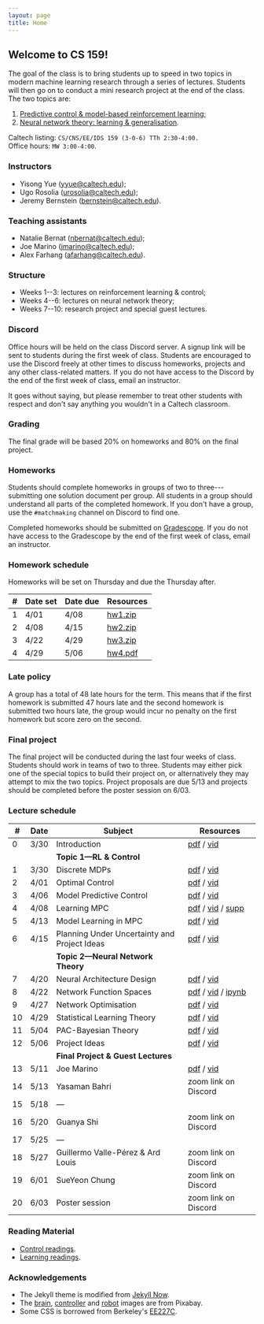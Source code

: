 ```yaml
---
layout: page
title: Home
---
```


## Welcome to CS 159!

The goal of the class is to bring students up to speed in two topics in modern machine learning research through a series of lectures. Students will then go on to conduct a mini research project at the end of the class. The two topics are:

1. [Predictive control & model-based reinforcement learning](/control);
2. [Neural network theory: learning & generalisation](/learning).

Caltech listing: `CS/CNS/EE/IDS 159
(3-0-6)	TTh 2:30-4:00.`<br>
Office hours: `MW 3:00-4:00`.

### Instructors

- Yisong Yue ([yyue@caltech.edu](mailto:yyue@caltech.edu));
- Ugo Rosolia ([urosolia@caltech.edu](mailito:urosolia@caltech.edu));
- Jeremy Bernstein ([bernstein@caltech.edu](mailto:bernstein@caltech.edu)).

### Teaching assistants
- Natalie Bernat ([nbernat@caltech.edu](mailto:nbernat@caltech.edu));
- Joe Marino ([jmarino@caltech.edu](mailto:jmarino@caltech.edu));
- Alex Farhang ([afarhang@caltech.edu](mailto:afarhang@caltech.edu)).

### Structure

- Weeks 1--3: lectures on reinforcement learning & control;
- Weeks 4--6: lectures on neural network theory;
- Weeks 7--10: research project and special guest lectures.

### Discord

Office hours will be held on the class Discord server. A signup link will be sent to students during the first week of class. Students are encouraged to use the Discord freely at other times to discuss homeworks, projects and any other class-related matters. If you do not have access to the Discord by the end of the first week of class, email an instructor.

It goes without saying, but please remember to treat other students with respect and don't say anything you wouldn't in a Caltech classroom.

### Grading

The final grade will be based 20% on homeworks and 80% on the final project.

### Homeworks

Students should complete homeworks in groups of two to three---submitting one solution document per group. All students in a group should understand all parts of the completed homework. If you don't have a group, use the `#matchmaking` channel on Discord to find one.

Completed homeworks should be submitted on [Gradescope](https://www.gradescope.com/courses/256450/). If you do not have access to the Gradescope by the end of the first week of class, email an instructor.

### Homework schedule

Homeworks will be set on Thursday and due the Thursday after.

| #    | Date set        | Date due	  	  | Resources              |
| ----------- | --------------- | --------------- | ---------------------- |
| 1  | 4/01     | 4/08    | [hw1.zip](https://github.com/1five9/1five9.github.io/raw/master/hw/hw1.zip) |
| 2  | 4/08     | 4/15    | [hw2.zip](https://github.com/1five9/1five9.github.io/raw/master/hw/hw2.zip) |
| 3  | 4/22     | 4/29    | [hw3.zip](https://github.com/1five9/1five9.github.io/raw/master/hw/hw3.zip) |
| 4  | 4/29     | 5/06    | [hw4.pdf](/hw/hw4.pdf) |

### Late policy

A group has a total of 48 late hours for the term. This means that if the first homework is submitted 47 hours late and the second homework is submitted two hours late, the group would incur no penalty on the first homework but score zero on the second.

### Final project

The final project will be conducted during the last four weeks of class. Students should work in teams of two to three. Students may either pick one of the special topics to build their project on, or alternatively they may attempt to mix the two topics. Project proposals are due 5/13 and projects should be completed before the poster session on 6/03.

### Lecture schedule

| #  | Date      | Subject	  	  	  	  	  	        | Resources              | 
| -- | --------- | -------------------------------------- | ---------------------- |
| 0  | 3/30      | Introduction        	    	      | [pdf](https://1five9.github.io/slides/intro.pdf) / [vid](https://caltech.zoom.us/rec/share/VR3fwwu9QeALQ80dRtIghSqzpnkpAOpF_bwePNoBSnBzRxzgNN3uV4OdzvmBe8VE.ftHclybplbeeU0_s?startTime=1617140056000) |
|    |           | **Topic 1—RL & Control**              |  |
| 1  | 3/30      | Discrete MDPs        	    	      | [pdf](https://1five9.github.io/slides/control/Lecture_1_MDPs.pdf) / [vid](https://caltech.zoom.us/rec/share/VR3fwwu9QeALQ80dRtIghSqzpnkpAOpF_bwePNoBSnBzRxzgNN3uV4OdzvmBe8VE.ftHclybplbeeU0_s?startTime=1617141230000) |
| 2  | 4/01      | Optimal Control       	              | [pdf](https://1five9.github.io/slides/control/Lecture_2_OCPs.pdf) / [vid](https://caltech.zoom.us/rec/share/v32Tbod7kDVVatTJO9u4LPjtuKYY1ffxIYMx77NvU3LPcjzvJfBMcr06K9vMkg6p.NbAhirdzWsEf9pE6?startTime=1617312887000)|
| 3  | 4/06      | Model Predictive Control               | [pdf](https://1five9.github.io/slides/control/Lecture_3_MPC.pdf) / [vid](https://caltech.zoom.us/rec/share/Q0kDgmvMJ800GMX46lTipBVjw5Z5SkuJ7MVUXKjmx751bmAUCsTS9kx2AHQWZ-g1.JsnICIGB-NeBSJ9u?startTime=1617744869000)|
| 4  | 4/08      | Learning MPC                           | [pdf](https://1five9.github.io/slides/control/Lecture_4_MPC_TC.pdf) / [vid](https://caltech.zoom.us/rec/share/6hy8WYahNjzqyvbw5vh2JX-RIKeq1LJEt-KTKOXye86DQxA9H7I9GM13jF7NXYU9.LMNtHFtXBmQETYfa?startTime=1617917676000) / [supp](https://1five9.github.io/slides/control/Lecture_4_SuppMaterial.pdf) |
| 5  | 4/13      | Model Learning in MPC 				          | [pdf](https://1five9.github.io/slides/control/Lecture_5_MPC_and_Model_Learning.pdf) / [vid](https://caltech.zoom.us/rec/share/EUwZy302kdmZaHZTxdxm4xNI6AE1kBuijoUNg7Ay909A58kJhfd-THQrEFxOUoZQ.HWlG08DHSjJgL1Ts) |
| 6  | 4/15      | Planning Under Uncertainty and Project Ideas    	          | [pdf](https://1five9.github.io/slides/control/Lecture_6.pdf)  / [vid](https://caltech.zoom.us/rec/play/NMspLIgaI2jjVw84424EkfA_kta9AXX8JIxm2WW2OljV36I7NQ9CMEsYkEyBSosgm2ksCMSM-FeZj4jD.kq7ZyqjY2FPskbRR?continueMode=true) |
|    |           | **Topic 2—Neural Network Theory**     |  |
| 7  | 4/20      | Neural Architecture Design	          | [pdf](/slides/learning/07.pdf) / [vid](https://caltech.zoom.us/rec/play/rBy3iYhn18vVQZ51EcnqjEfFfCBtsNO19b-vu4md5WI8sNh4rACX0MbIki6-ZMwVXT2zTqHJWEOzd6DN.TvAzOTJK7yLBgABn) |
| 8  | 4/22      | Network Function Spaces	              | [pdf](/slides/learning/08.pdf) / [vid](https://caltech.zoom.us/rec/play/bGLQRSJmHAQApPegayj75CteOeBcwFej4CAy9HzmVptMIkRYXnkhj-jLZHKWnw-y1FnUj_vdyAla9dYL.IcLdrTbDGHHyFxC-) / [ipynb](https://github.com/1five9/1five9.github.io/blob/master/slides/learning/08.ipynb)|
| 9  | 4/27      | Network Optimisation	                  | [pdf](/slides/learning/09.pdf) / [vid](https://caltech.zoom.us/rec/play/rU1nt-YjeJRe6W4nacFoOb-2PZlZJPCZR51HdMM7KXuZ9QEJmSY_qs7HBppFRLVPY_kciq0-zfUunMro.nE0keoLWfmIj-vhd) |
| 10 | 4/29      | Statistical Learning Theory	          | [pdf](/slides/learning/10.pdf) / [vid](https://caltech.zoom.us/rec/play/ywPwbkJuyGT3gAOTOAd_0DPvwlQHk2Ln7YumVRE72eeG3d9E9tqjECDe84tlZsCMW3euLlLrIm_j6nky.-ogkAxzEAEn6tIwH) |
| 11 | 5/04      | PAC-Bayesian Theory                    | [pdf](/slides/learning/11.pdf) / [vid](https://caltech.zoom.us/rec/play/kVxll8Ej94RkPNVb0qlm6DPBlhNY2A3GmheVLW-o5T2u08JvffmsbqJzp9gkciU1XkkkNPq5u5mz3rz8.wC-OPN9SqRq3okfc) |
| 12 | 5/06      | Project Ideas                          | [pdf](/slides/learning/12.pdf) / [vid](https://caltech.zoom.us/rec/play/WbMd0RukBwxyeZHM3slmTrnHiK0R7862SqA70eJl7WrlizTjj2cW_XLpdeEEMEJIbzg4m6_T_O1BZo3f.JI2a3eRUt3g5mB0u) |
|    |           | **Final Project & Guest Lectures**     |  |
| 13 | 5/11      | Joe Marino                             | [pdf](/slides/guest/marino.pdf) / [vid](https://caltech.zoom.us/rec/play/rKK9PNaM7dtfHEHEcJO0wxoB98Kde7vY_Ge63TjIfe_ATBxQwrL0NIs39vdk8bb9RJ-Kg57Ty4KK2Sdg.8RdlP3SKDlyAogR9) |
| 14 | 5/13      | Yasaman Bahri       				      | zoom link on Discord |
| 15 | 5/18      | —	            			  		  |  |
| 16 | 5/20      | Guanya Shi	            			  | zoom link on Discord |
| 17 | 5/25      | —	            				      |  |
| 18 | 5/27      | Guillermo Valle-Pérez & Ard Louis	  | zoom link on Discord |
| 19 | 6/01      | SueYeon Chung	                      | zoom link on Discord |
| 20 | 6/03      | Poster session	             	      | zoom link on Discord |

### Reading Material
- [Control readings](/control).
- [Learning readings](/learning).


### Acknowledgements
- The Jekyll theme is modified from [Jekyll Now](https://github.com/barryclark/jekyll-now).
- The [brain](https://pixabay.com/vectors/brain-mind-thinking-a-i-ai-2789677/), [controller](https://pixabay.com/illustrations/controller-remote-control-gamer-5980551/) and [robot](https://pixabay.com/illustrations/robot-disassembled-blue-lightbulb-3256109/) images are from Pixabay.
- Some CSS is borrowed from Berkeley's [EE227C](https://ee227c.github.io/).
